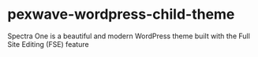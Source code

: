 # pexwave-wordpress-child-theme
Spectra One is a beautiful and modern WordPress theme built with the Full Site Editing (FSE) feature
